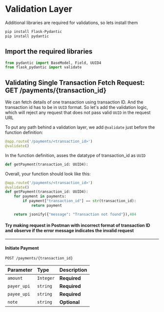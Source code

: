 # Validation Layer

Additional libraries are required for validations, so lets install them
```bash
pip install Flask-Pydantic
pip install pydantic
```

## Import the required libraries 

```python
from pydantic import BaseModel, Field, UUID4
from flask_pydantic import validate
```

## Validating Single Transaction Fetch Request: GET /payments/{transaction_id}
We can fetch details of one transaction using transaction ID. And the transaction id has to be in `UUID` format. So let's add the validation logic, which will reject any request that does not pass valid `UUID` in the request URL

To put any path behind a validation layer, we add `@validate` just before the function definition:
```python
@app.route('/payments/<transaction_id>')
@validate()
```

In the function definition, asses the datatype of transaction_id as `UUID`
```python
def getPayment(transaction_id: UUID4):
```

Overall, your function should look like this:
```python
@app.route('/payments/<transaction_id>')
@validate()
def getPayment(transaction_id: UUID4):
	for payment in payments:				
		if payment["transaction_id"] == str(transaction_id):	
			return payment                             

	return jsonify({"message": "Transaction not found"}),404
```

#### Try making request in Postman with incorrect format of transaction ID and observe if the error message indicates the invalid request
---



#### Initiate Payment

```http
POST /payments/{transaction_id}
```

| Parameter | Type     | Description                       |
| :-------- | :------- | :-------------------------------- |
| `amount`         | `Integer` | **Required** |
| `payer_upi`      | `string`  | **Required** |
| `payee_upi`      | `string`  | **Required** |
| `note`      	   | `string`  | **Optional** |



